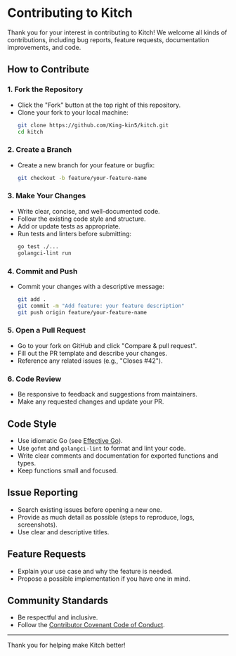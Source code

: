 # Contributing to Kitch

Thank you for your interest in contributing to Kitch! We welcome all kinds of contributions, including bug reports, feature requests, documentation improvements, and code.

## How to Contribute

### 1. Fork the Repository
- Click the "Fork" button at the top right of this repository.
- Clone your fork to your local machine:
  ```sh
  git clone https://github.com/King-kin5/kitch.git
  cd kitch
  ```

### 2. Create a Branch
- Create a new branch for your feature or bugfix:
  ```sh
  git checkout -b feature/your-feature-name
  ```

### 3. Make Your Changes
- Write clear, concise, and well-documented code.
- Follow the existing code style and structure.
- Add or update tests as appropriate.
- Run tests and linters before submitting:
  ```sh
  go test ./...
  golangci-lint run
  ```

### 4. Commit and Push
- Commit your changes with a descriptive message:
  ```sh
  git add .
  git commit -m "Add feature: your feature description"
  git push origin feature/your-feature-name
  ```

### 5. Open a Pull Request
- Go to your fork on GitHub and click "Compare & pull request".
- Fill out the PR template and describe your changes.
- Reference any related issues (e.g., "Closes #42").

### 6. Code Review
- Be responsive to feedback and suggestions from maintainers.
- Make any requested changes and update your PR.

## Code Style
- Use idiomatic Go (see [Effective Go](https://golang.org/doc/effective_go.html)).
- Use `gofmt` and `golangci-lint` to format and lint your code.
- Write clear comments and documentation for exported functions and types.
- Keep functions small and focused.

## Issue Reporting
- Search existing issues before opening a new one.
- Provide as much detail as possible (steps to reproduce, logs, screenshots).
- Use clear and descriptive titles.

## Feature Requests
- Explain your use case and why the feature is needed.
- Propose a possible implementation if you have one in mind.

## Community Standards
- Be respectful and inclusive.
- Follow the [Contributor Covenant Code of Conduct](https://www.contributor-covenant.org/version/2/0/code_of_conduct/).



---

Thank you for helping make Kitch better! 